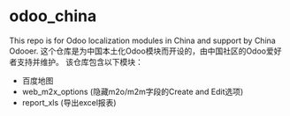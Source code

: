 # odoo_china
This repo is for Odoo localization modules in China and support by China Odooer. 
这个仓库是为中国本土化Odoo模块而开设的，由中国社区的Odoo爱好者支持并维护。
该仓库包含以下模块：
* 百度地图
* web_m2x_options (隐藏m2o/m2m字段的Create and Edit选项)
* report_xls (导出excel报表)